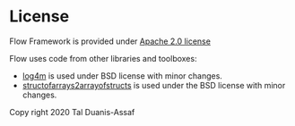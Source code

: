 # License

Flow Framework is provided under [Apache 2.0 license](http://www.apache.org/licenses/LICENSE-2.0)

Flow uses code from other libraries and toolboxes:

* [log4m](https://www.mathworks.com/matlabcentral/fileexchange/37701-log4m-a-powerful-and-simple-logger-for-matlab) is used under BSD license with minor changes.
* [structofarrays2arrayofstructs](https://www.mathworks.com/matlabcentral/fileexchange/40712-convert-from-a-structure-of-arrays-into-an-array-of-structures) is used under the BSD license with minor changes.

Copy right 2020 Tal Duanis-Assaf
